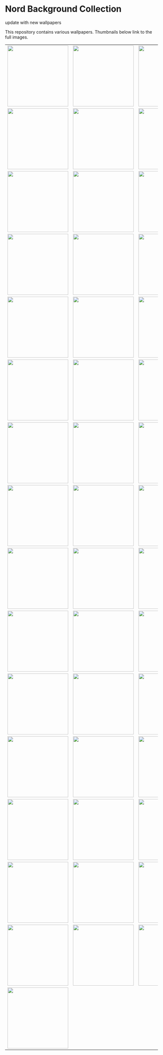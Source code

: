 # Nord Background Collection
<!-- todo --> update with new wallpapers
This repository contains various wallpapers. Thumbnails below link to the full images.

<table>
<tr>
<td><a href="0kvzhru1ncua1.jpg"><img src="0kvzhru1ncua1.jpg" width="200"/></a></td>
<td><a href="10.png"><img src="10.png" width="200"/></a></td>
<td><a href="16.png"><img src="16.png" width="200"/></a></td>
<td><a href="1r1kk9qi00961.png"><img src="1r1kk9qi00961.png" width="200"/></a></td>
<td><a href="36.png"><img src="36.png" width="200"/></a></td>
<td><a href="39.png"><img src="39.png" width="200"/></a></td>
</tr>
<tr>
<td><a href="3xsraffkwi1a1.png"><img src="3xsraffkwi1a1.png" width="200"/></a></td>
<td><a href="41.png"><img src="41.png" width="200"/></a></td>
<td><a href="48.png"><img src="48.png" width="200"/></a></td>
<td><a href="4w7e9vu1ncua1.jpg"><img src="4w7e9vu1ncua1.jpg" width="200"/></a></td>
<td><a href="50.png"><img src="50.png" width="200"/></a></td>
<td><a href="53.png"><img src="53.png" width="200"/></a></td>
</tr>
<tr>
<td><a href="54.png"><img src="54.png" width="200"/></a></td>
<td><a href="59bsn5hgnojy.jpg"><img src="59bsn5hgnojy.jpg" width="200"/></a></td>
<td><a href="5qs71paaaic71.png"><img src="5qs71paaaic71.png" width="200"/></a></td>
<td><a href="6c8sflehi3991.jpg"><img src="6c8sflehi3991.jpg" width="200"/></a></td>
<td><a href="73.png"><img src="73.png" width="200"/></a></td>
<td><a href="9zr8j5xxjhca1.jpg"><img src="9zr8j5xxjhca1.jpg" width="200"/></a></td>
</tr>
<tr>
<td><a href="SBKjnxm.jpeg"><img src="SBKjnxm.jpeg" width="200"/></a></td>
<td><a href="at_the_coffeshop.png"><img src="at_the_coffeshop.png" width="200"/></a></td>
<td><a href="bn2cm6gi26s81.jpg"><img src="bn2cm6gi26s81.jpg" width="200"/></a></td>
<td><a href="cfe14jehi3991.jpg"><img src="cfe14jehi3991.jpg" width="200"/></a></td>
<td><a href="ciym5tjtnke51.jpg"><img src="ciym5tjtnke51.jpg" width="200"/></a></td>
<td><a href="container_ship.png"><img src="container_ship.png" width="200"/></a></td>
</tr>
<tr>
<td><a href="dsfshedsfgg.jpg"><img src="dsfshedsfgg.jpg" width="200"/></a></td>
<td><a href="earth-in-space.png"><img src="earth-in-space.png" width="200"/></a></td>
<td><a href="ekn51fwc5me71.png"><img src="ekn51fwc5me71.png" width="200"/></a></td>
<td><a href="fmogxefycoqa1.png"><img src="fmogxefycoqa1.png" width="200"/></a></td>
<td><a href="frosted.png"><img src="frosted.png" width="200"/></a></td>
<td><a href="gotu7byl4uua1.png"><img src="gotu7byl4uua1.png" width="200"/></a></td>
</tr>
<tr>
<td><a href="ign-0007.png"><img src="ign-0007.png" width="200"/></a></td>
<td><a href="ign-0008.png"><img src="ign-0008.png" width="200"/></a></td>
<td><a href="ign-0011.png"><img src="ign-0011.png" width="200"/></a></td>
<td><a href="ign-76543.png"><img src="ign-76543.png" width="200"/></a></td>
<td><a href="ign-8675.png"><img src="ign-8675.png" width="200"/></a></td>
<td><a href="ign_astronaut.png"><img src="ign_astronaut.png" width="200"/></a></td>
</tr>
<tr>
<td><a href="ign_beyondHillAndDale.jpg"><img src="ign_beyondHillAndDale.jpg" width="200"/></a></td>
<td><a href="ign_bratislava.png"><img src="ign_bratislava.png" width="200"/></a></td>
<td><a href="ign_car.png"><img src="ign_car.png" width="200"/></a></td>
<td><a href="ign_city.png"><img src="ign_city.png" width="200"/></a></td>
<td><a href="ign_cityRain.png"><img src="ign_cityRain.png" width="200"/></a></td>
<td><a href="ign_cityRainOther.png"><img src="ign_cityRainOther.png" width="200"/></a></td>
</tr>
<tr>
<td><a href="ign_colorful.png"><img src="ign_colorful.png" width="200"/></a></td>
<td><a href="ign_desert.png"><img src="ign_desert.png" width="200"/></a></td>
<td><a href="ign_dudeOnBuilding.png"><img src="ign_dudeOnBuilding.png" width="200"/></a></td>
<td><a href="ign_dudeOnBuilding2.png"><img src="ign_dudeOnBuilding2.png" width="200"/></a></td>
<td><a href="ign_dudeOnBuilding3.png"><img src="ign_dudeOnBuilding3.png" width="200"/></a></td>
<td><a href="ign_evening.png"><img src="ign_evening.png" width="200"/></a></td>
</tr>
<tr>
<td><a href="ign_farFromTomorrow.jpg"><img src="ign_farFromTomorrow.jpg" width="200"/></a></td>
<td><a href="ign_furkaPass.jpg"><img src="ign_furkaPass.jpg" width="200"/></a></td>
<td><a href="ign_graySpaceship.png"><img src="ign_graySpaceship.png" width="200"/></a></td>
<td><a href="ign_highTechGlobe.png"><img src="ign_highTechGlobe.png" width="200"/></a></td>
<td><a href="ign_legendary.png"><img src="ign_legendary.png" width="200"/></a></td>
<td><a href="ign_lighthouse.png"><img src="ign_lighthouse.png" width="200"/></a></td>
</tr>
<tr>
<td><a href="ign_mandalorian.jpg"><img src="ign_mandalorian.jpg" width="200"/></a></td>
<td><a href="ign_mountains.jpg"><img src="ign_mountains.jpg" width="200"/></a></td>
<td><a href="ign_mountains.png"><img src="ign_mountains.png" width="200"/></a></td>
<td><a href="ign_outer_space.png"><img src="ign_outer_space.png" width="200"/></a></td>
<td><a href="ign_planets.jpg"><img src="ign_planets.jpg" width="200"/></a></td>
<td><a href="ign_street-crossing.png"><img src="ign_street-crossing.png" width="200"/></a></td>
</tr>
<tr>
<td><a href="ign_sunAndClouds.png"><img src="ign_sunAndClouds.png" width="200"/></a></td>
<td><a href="ign_sunGarden.png"><img src="ign_sunGarden.png" width="200"/></a></td>
<td><a href="ign_sunset.png"><img src="ign_sunset.png" width="200"/></a></td>
<td><a href="ign_unicorn.png"><img src="ign_unicorn.png" width="200"/></a></td>
<td><a href="ign_unsplash15.png"><img src="ign_unsplash15.png" width="200"/></a></td>
<td><a href="ign_unsplash27.png"><img src="ign_unsplash27.png" width="200"/></a></td>
</tr>
<tr>
<td><a href="ign_unsplash4.png"><img src="ign_unsplash4.png" width="200"/></a></td>
<td><a href="jo0jamlw69o91.jpg"><img src="jo0jamlw69o91.jpg" width="200"/></a></td>
<td><a href="krjef9fchcx61.png"><img src="krjef9fchcx61.png" width="200"/></a></td>
<td><a href="lw6qr0n9ngp91.png"><img src="lw6qr0n9ngp91.png" width="200"/></a></td>
<td><a href="misty_mountains.jpg"><img src="misty_mountains.jpg" width="200"/></a></td>
<td><a href="mountain_jaws.jpg"><img src="mountain_jaws.jpg" width="200"/></a></td>
</tr>
<tr>
<td><a href="n0nwschtkbv81.jpg"><img src="n0nwschtkbv81.jpg" width="200"/></a></td>
<td><a href="nord-apple.jpg"><img src="nord-apple.jpg" width="200"/></a></td>
<td><a href="nord_alone_tree.png"><img src="nord_alone_tree.png" width="200"/></a></td>
<td><a href="nord_bridge.png"><img src="nord_bridge.png" width="200"/></a></td>
<td><a href="nord_buildings.png"><img src="nord_buildings.png" width="200"/></a></td>
<td><a href="nord_design.png"><img src="nord_design.png" width="200"/></a></td>
</tr>
<tr>
<td><a href="nord_lake.png"><img src="nord_lake.png" width="200"/></a></td>
<td><a href="nord_mountains.png"><img src="nord_mountains.png" width="200"/></a></td>
<td><a href="nord_roads.png"><img src="nord_roads.png" width="200"/></a></td>
<td><a href="nord_valley.png"><img src="nord_valley.png" width="200"/></a></td>
<td><a href="nordic-obsession.png"><img src="nordic-obsession.png" width="200"/></a></td>
<td><a href="nordtest1.png"><img src="nordtest1.png" width="200"/></a></td>
</tr>
<tr>
<td><a href="uroy13wr26s81.png"><img src="uroy13wr26s81.png" width="200"/></a></td>
<td><a href="vjv103qnzmm81.png"><img src="vjv103qnzmm81.png" width="200"/></a></td>
<td><a href="wallpaperflare.com_wallpaper.jpg"><img src="wallpaperflare.com_wallpaper.jpg" width="200"/></a></td>
<td><a href="wave-dark-nord1.png"><img src="wave-dark-nord1.png" width="200"/></a></td>
<td><a href="xNhuyaH.jpg"><img src="xNhuyaH.jpg" width="200"/></a></td>
<td><a href="yll4wqs11gv61.png"><img src="yll4wqs11gv61.png" width="200"/></a></td>
</tr>
<tr>
<td><a href="yu4ylnw0h3h61.png"><img src="yu4ylnw0h3h61.png" width="200"/></a></td>
<td></td>
<td></td>
<td></td>
<td></td>
<td></td>
</tr>
</table>
